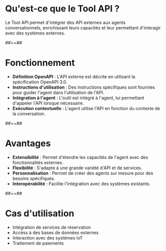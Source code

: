 
# Qu'est-ce que le Tool API ?

Le Tool API permet d'intégrer des API externes aux agents conversationnels, enrichissant leurs capacités et leur permettant d'interagir avec des systèmes externes.

##==##


# Fonctionnement

* **Définition OpenAPI** : L'API externe est décrite en utilisant la spécification OpenAPI 3.0.
* **Instructions d'utilisation** : Des instructions spécifiques sont fournies pour guider l'agent dans l'utilisation de l'API.
* **Intégration à l'agent** : L'outil est intégré à l'agent, lui permettant d'appeler l'API lorsque nécessaire.
* **Exécution contextuelle** : L'agent utilise l'API en fonction du contexte de la conversation.

##==##

# Avantages

* **Extensibilité** : Permet d'étendre les capacités de l'agent avec des fonctionnalités externes.
* **Flexibilité** : S'adapte à une grande variété d'API et de services.
* **Personnalisation** : Permet de créer des agents sur mesure pour des besoins spécifiques.
* **Interopérabilité** : Facilite l'intégration avec des systèmes existants.

##==##

# Cas d'utilisation

* Intégration de services de réservation
* Accèss à des bases de données externes
* Interaction avec des systèmes IoT
* Traitement de paiements
